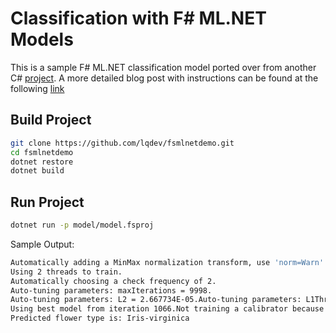 # Classification with F# ML.NET Models

This is a sample F# ML.NET classification model ported over from another C# [project](https://github.com/lqdev/mlnetacidemo). A more detailed blog post with instructions can be found at the following [link](http://luisquintanilla.me/2018/06/13/mlnet-classification-fsharp/)

## Build Project

```bash
git clone https://github.com/lqdev/fsmlnetdemo.git
cd fsmlnetdemo
dotnet restore
dotnet build
```

## Run Project

```bash
dotnet run -p model/model.fsproj
```

Sample Output:

```bash
Automatically adding a MinMax normalization transform, use 'norm=Warn' or 'norm=No' to turn this behavior off.
Using 2 threads to train.
Automatically choosing a check frequency of 2.
Auto-tuning parameters: maxIterations = 9998.
Auto-tuning parameters: L2 = 2.667734E-05.Auto-tuning parameters: L1Threshold (L1/L2) = 0.
Using best model from iteration 1066.Not training a calibrator because it is not needed.
Predicted flower type is: Iris-virginica
```